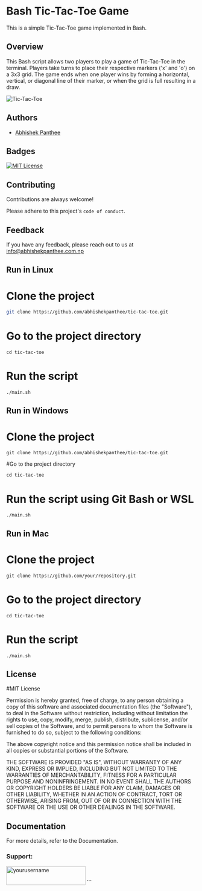 
# Bash Tic-Tac-Toe Game

This is a simple Tic-Tac-Toe game implemented in Bash.

## Overview

This Bash script allows two players to play a game of Tic-Tac-Toe in the terminal. Players take turns to place their respective markers ('x' and 'o') on a 3x3 grid. The game ends when one player wins by forming a horizontal, vertical, or diagonal line of their marker, or when the grid is full resulting in a draw.

![Tic-Tac-Toe](https://via.placeholder.com/300x200)

## Authors

- [Abhishek Panthee](https://www.github.com/abhishekpanthee)

## Badges

[![MIT License](https://img.shields.io/badge/License-MIT-green.svg)](https://choosealicense.com/licenses/mit/)

## Contributing

Contributions are always welcome!

Please adhere to this project's `code of conduct`.

## Feedback

If you have any feedback, please reach out to us at info@abhishekpanthee.com.np

## Run in Linux

# Clone the project

```bash
git clone https://github.com/abhishekpanthee/tic-tac-toe.git
```
# Go to the project directory

```
cd tic-tac-toe
```

# Run the script
```
./main.sh
 ```
## Run in Windows

# Clone the project

```
git clone https://github.com/abhishekpanthee/tic-tac-toe.git
```

#Go to the project directory
```
cd tic-tac-toe
```
# Run the script using Git Bash or WSL

```
./main.sh
```

## Run in Mac

# Clone the project
```
git clone https://github.com/your/repository.git
```
# Go to the project directory
```
cd tic-tac-toe
```
# Run the script
```
./main.sh
```
## License

#MIT License


Permission is hereby granted, free of charge, to any person obtaining a copy
of this software and associated documentation files (the "Software"), to deal
in the Software without restriction, including without limitation the rights
to use, copy, modify, merge, publish, distribute, sublicense, and/or sell
copies of the Software, and to permit persons to whom the Software is
furnished to do so, subject to the following conditions:

The above copyright notice and this permission notice shall be included in all
copies or substantial portions of the Software.

THE SOFTWARE IS PROVIDED "AS IS", WITHOUT WARRANTY OF ANY KIND, EXPRESS OR
IMPLIED, INCLUDING BUT NOT LIMITED TO THE WARRANTIES OF MERCHANTABILITY,
FITNESS FOR A PARTICULAR PURPOSE AND NONINFRINGEMENT. IN NO EVENT SHALL THE
AUTHORS OR COPYRIGHT HOLDERS BE LIABLE FOR ANY CLAIM, DAMAGES OR OTHER
LIABILITY, WHETHER IN AN ACTION OF CONTRACT, TORT OR OTHERWISE, ARISING FROM,
OUT OF OR IN CONNECTION WITH THE SOFTWARE OR THE USE OR OTHER DEALINGS IN THE
SOFTWARE.
## Documentation
For more details, refer to the Documentation.

<h3 align="left">Support:</h3>
<p><a href="https://ko-fi.com/abhishekpanthee"> <img align="left" src="https://cdn.ko-fi.com/cdn/kofi3.png?v=3" height="50" width="210" alt="yourusername" /></a></p><br><br>
```






